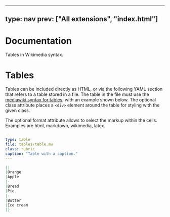 



---
type: nav
prev: ["All extensions", "index.html"]
---





# Documentation

Tables in Wikimedia syntax.

# Tables

Tables can be included directly as HTML, or via the following YAML section that refers to a table stored in a file.
The table in the file must use the [mediawiki syntax for tables](https://www.mediawiki.org/wiki/Help:Tables), with an example shown below.
The optional class attribute places a `<div>` element around the table for styling with the given class.

The optional format attribute allows to select the markup within the cells. Examples are html, markdown, wikimedia, latex.

```yaml
---
type: table
file: tables/table.mw
class: rubric
caption: "Table with a caption."
---
```

```mediawiki
{|
|Orange
|Apple
|-
|Bread
|Pie
|-
|Butter
|Ice cream 
|}
```



